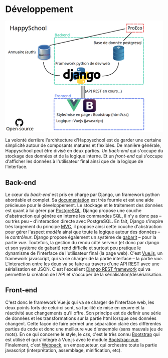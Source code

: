 Développement
=============

![Architecture Happyschool](img/happyschool_architecture.png)

La volonté derrière l'architecture d'Happyschool est de garder une certaine
simplicité autour de composants matures et flexibles. De manière générale,
Happyschool peut être divisé en deux parties. Un *back-end* qui s'occupe du
stockage des données et de la logique interne. Et un *front-end* qui s'occupe
d'afficher les données à l'utilisateur final ainsi que de la logique de
l'interface.

Back-end
--------
Le cœur du *back-end* est pris en charge par Django, un framework python abordable
et complet. Sa [documentation](https://docs.djangoproject.com/en/2.0/) est très
fournie et est une aide précieuse pour le développement. Le stockage et le
traitement des données est quant à lui gérer par [PostgreSQL](https://www.postgresql.org/).
Django propose une couche d'abstraction qui génère en interne les commandes SQL,
il n'y a donc pas – ou très peu – d'interaction directe avec PostgreSQL. En fait,
Django s'inspire très largement du principe [MVC](https://fr.wikipedia.org/wiki/Mod%C3%A8le-vue-contr%C3%B4leur),
il propose ainsi cette couche d'abstraction pour gérer l'aspect *modèle*
ainsi que toute la logique autour des données – le *contrôleur*. Django
propose également un système de [gabarit](https://docs.djangoproject.com/fr/2.0/topics/templates/)
– pour la partie *vue*. Toutefois, la gestion du rendu côté serveur (et
donc par django et son système de gabarit) rend difficile et surtout peu
pratique le dynamisme de l'interface de l'utilisateur final (la page web).
C'est [Vue.js](https://fr.vuejs.org), un framework javascript, qui va se
charger de la partie interface – la partie *vue*. L'interaction entre les
deux va se faire au travers d'une API [REST](https://fr.wikipedia.org/wiki/Representational_state_transfer)
avec une sérialisation en JSON. C'est l'excellent [Django REST framework](https://www.django-rest-framework.org/)
qui va permettre la création de l'API et s'occuper de la sérialisation/désérialisation.

Front-end
---------
C'est donc le framework Vue.js qui va se charger de l'interface web, les
deux points forts de celui-ci sont, sa facilité de mise en œuvre et la
réactivité aux changements qu'il offre. Son principe est de definir une
série de données et les transformations sur la partie html lorsque ces
données changent. Cette façon de faire permet une séparation claire des
différentes parties du code et donc une meilleure vue d'ensemble (sans
mauvais jeu de mots). En ce qui concerne le style, le *css*, c'est le
très connu [Bootstrap](https://getbootstrap.com/docs/4.0) qui est utilisé
et qui s'intègre à Vue.js avec le module [Bootstrap-vue](https://bootstrap-vue.js.org/).
Finalement, c'est [Webpack](https://webpack.js.org/), un empaqueteur, qui
orchestre toute la partie javascript (interprétation, assemblage,
minification, etc).
